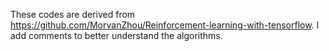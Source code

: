 These codes are derived from https://github.com/MorvanZhou/Reinforcement-learning-with-tensorflow.
I add comments to better understand the algorithms.